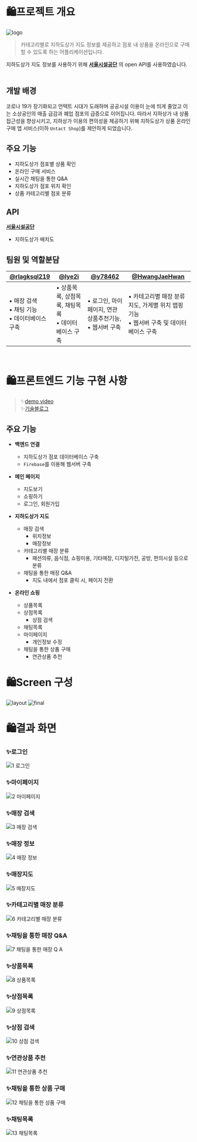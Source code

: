 # 🛍️프로젝트 개요
![logo](https://user-images.githubusercontent.com/69866091/152367621-5d238de1-99f2-47b3-90c7-0dd8547c05d8.png)

> 카테고리별로 지하도상가 지도 정보를 제공하고 점포 내 상품을 온라인으로 구매할 수 있도록 하는 어플리케이션입니다. </br>

지하도상가 지도 정보를 사용하기 위해 [**서울시설공단**](https://www.sisul.or.kr/open_content/undershop/) 의 open API를 사용하였습니다.
</br>
</br>

## 개발 배경
코로나 19가 장기화되고 언택트 시대가 도래하며 공공시설 이용이 눈에 띄게 줄었고 이는 소상공인의 매출 급감과 폐업 점포의 급증으로 이어집니다. 따라서 지하상가 내 상품 접근성을 향상시키고, 지하상가 이용의 편의성을 제공하기 위해 지하도상가 상품 온라인 구매 앱 서비스(이하 `Untact Shop`)를 제안하게 되었습니다.

## 주요 기능
- 지하도상가 점포별 상품 확인
- 온라인 구매 서비스
- 실시간 채팅을 통한 Q&A
- 지하도상가 점포 위치 확인
- 상품 카테고리별 점포 분류

## API
[**서울시설공단**](https://www.sisul.or.kr/open_content/undershop/)
- 지하도상가 배치도

## 팀원 및 역할분담
|[@rlagksql219](https://github.com/rlagksql219)|[@lye2i](https://github.com/lye2i)|[@y78462](https://github.com/y78462)|[@HwangJaeHwan](https://github.com/HwangJaeHwan)|
|-----|-----|-----|-----|
|• 매장 검색 <br> • 채팅 기능 <br> • 데이터베이스 구축 |• 상품목록, 상점목록, 채팅목록 </br> • 데이터베이스 구축 |• 로그인, 마이페이지, 연관상품추천기능,  </br> • 웹서버 구축 |• 카테고리별 매장 분류 지도, 가게별 위치 맵핑기능  </br> • 웹서버 구축 및 데이터베이스 구축 
<br/>


# 🛍️프론트엔드 기능 구현 사항
>  ✨[demo video](https://youtu.be/QqWv3s2lpOw)<br/>
>  ✨[기술블로그](https://velog.io/@rlagksql219/series/Untact-Shop)<br/>

## 주요 기능
- **백엔드 연결**
    - 지하도상가 점포 데이터베이스 구축
    - `Firebase`를 이용해 웹서버 구축

- **메인 페이지**
    - 지도보기
    - 쇼핑하기
    - 로그인, 회원가입

- **지하도상가 지도**
    - 매장 검색
         - 위치정보
         - 매장정보
    - 카테고리별 매장 분류
         - 패션의류, 음식점, 쇼핑미용, 기타매장, 디지털가전, 공방, 편의시설 등으로 분류
    - 채팅을 통한 매장 Q&A
         - 지도 내에서 점포 클릭 시, 페이지 전환

- **온라인 쇼핑**
    - 상품목록
    - 상점목록
         - 상점 검색
    - 채팅목록
    - 마이페이지
         - 개인정보 수정
    - 채팅을 통한 상품 구매
         - 연관상품 추천


# 🛍️Screen 구성
![layout](https://user-images.githubusercontent.com/69866091/152942764-c2f29cde-7a72-4605-9eaa-5a6848459a3c.png)
![final](https://user-images.githubusercontent.com/69866091/152943277-617b2556-ec44-4d89-a432-08886c4bc3db.jpg)


# 🛍️결과 화면

### ✨로그인
![1 로그인](https://user-images.githubusercontent.com/69866091/152654409-4aedfbb5-07e2-4bf4-9143-7586896d0963.gif)

### ✨마이페이지
![2 마이페이지](https://user-images.githubusercontent.com/69866091/152655343-91dea02a-0a44-481d-af00-72fa8128de96.png)

### ✨매장 검색
![3 매장 검색](https://user-images.githubusercontent.com/69866091/152654425-91a9c402-1c5a-4c8a-bbf2-948e991a6084.gif)

### ✨매장 정보
![4 매장 정보](https://user-images.githubusercontent.com/69866091/152654430-b8d07f84-ad0d-4584-9051-afa3725e9270.gif)

### ✨매장지도
![5 매장지도](https://user-images.githubusercontent.com/69866091/152654433-36fb29a2-1a1e-46f3-8388-57433669ce40.gif)

### ✨카테고리별 매장 분류
![6 카테고리별 매장 분류](https://user-images.githubusercontent.com/69866091/152654435-97a29f32-a388-444a-80c6-1cda50003286.gif)

### ✨채팅을 통한 매장 Q&A
![7 채팅을 통한 매장 Q A](https://user-images.githubusercontent.com/69866091/152654442-7e937729-0030-45e7-9324-b2edf196306e.gif)

### ✨상품목록
![8 상품목록](https://user-images.githubusercontent.com/69866091/152654445-e244b2ba-ee5b-4f40-bf33-a4f10265e442.gif)

### ✨상점목록
![9 상점목록](https://user-images.githubusercontent.com/69866091/152654448-5a5ba54b-e87f-4f54-9835-804b2d5322c9.gif)

### ✨상점 검색
![10 상점 검색](https://user-images.githubusercontent.com/69866091/152654458-19482c65-379a-49de-a685-4262ae1f73c6.gif)

### ✨연관상품 추천
![11 연관상품 추천](https://user-images.githubusercontent.com/69866091/152654463-73ee27a5-af2d-45e8-8247-66e3f9a5f4a9.gif)

### ✨채팅을 통한 상품 구매
![12 채팅을 통한 상품 구매](https://user-images.githubusercontent.com/69866091/152654467-7000a4a5-9534-4dc9-83b6-7632701ec3cb.gif)

### ✨채팅목록
![13 채팅목록](https://user-images.githubusercontent.com/69866091/152654481-3ada9097-7951-4577-ad53-abca2b07d26f.gif)
